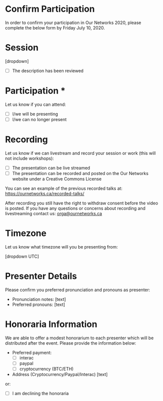 # Confirm Participation 

In order to confirm your participation in Our Networks 2020, please complete the below form by Friday July 10, 2020.

# Session

[dropdown]

- [ ] The description has been reviewed

# Participation *

Let us know if you can attend:

- [ ] I/we will be presenting
- [ ] I/we can no longer present

# Recording

Let us know if we can livestream and record your session or work (this will not include workshops):

- [ ] The presentation can be live streamed
- [ ] The presentation can be recorded and posted on the Our Networks website under a Creative Commons License

You can see an example of the previous recorded talks at: https://ournetworks.ca/recorded-talks/

After recording you still have the right to withdraw consent before the video is posted. If you have any questions or concerns about recording and livestreaming contact us: orga@ournetworks.ca

# Timezone

Let us know what timezone will you be presenting from: 

[dropdown UTC]

# Presenter Details 

Please confirm you preferred pronunciation and pronouns as presenter:

- Pronunciation notes: [text]
- Preferred pronouns: [text]

# Honoraria Information 

We are able to offer a modest honorarium to each presenter which will be distributed after the event. Please provide the information below: 

- Preferred payment: 
  - [ ] interac 
  - [ ] paypal 
  - [ ] cryptocurrency (BTC/ETH) 
- Address (Cryptocurrency/Paypal/Interac) [text]

or: 

- [ ] I am declining the honoraria
